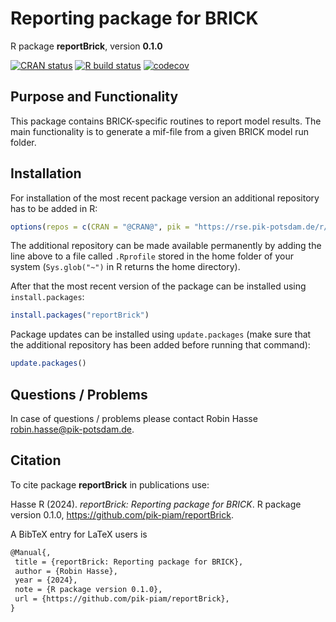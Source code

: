 # Reporting package for BRICK

R package **reportBrick**, version **0.1.0**

[![CRAN status](https://www.r-pkg.org/badges/version/reportBrick)](https://cran.r-project.org/package=reportBrick)  [![R build status](https://github.com/pik-piam/reportBrick/workflows/check/badge.svg)](https://github.com/pik-piam/reportBrick/actions) [![codecov](https://codecov.io/gh/pik-piam/reportBrick/branch/master/graph/badge.svg)](https://app.codecov.io/gh/pik-piam/reportBrick) 

## Purpose and Functionality

This package contains BRICK-specific routines to report model results. The main functionality is to generate a mif-file from a given BRICK model run folder.


## Installation

For installation of the most recent package version an additional repository has to be added in R:

```r
options(repos = c(CRAN = "@CRAN@", pik = "https://rse.pik-potsdam.de/r/packages"))
```
The additional repository can be made available permanently by adding the line above to a file called `.Rprofile` stored in the home folder of your system (`Sys.glob("~")` in R returns the home directory).

After that the most recent version of the package can be installed using `install.packages`:

```r 
install.packages("reportBrick")
```

Package updates can be installed using `update.packages` (make sure that the additional repository has been added before running that command):

```r 
update.packages()
```

## Questions / Problems

In case of questions / problems please contact Robin Hasse <robin.hasse@pik-potsdam.de>.

## Citation

To cite package **reportBrick** in publications use:

Hasse R (2024). _reportBrick: Reporting package for BRICK_. R package version 0.1.0, <https://github.com/pik-piam/reportBrick>.

A BibTeX entry for LaTeX users is

 ```latex
@Manual{,
  title = {reportBrick: Reporting package for BRICK},
  author = {Robin Hasse},
  year = {2024},
  note = {R package version 0.1.0},
  url = {https://github.com/pik-piam/reportBrick},
}
```
